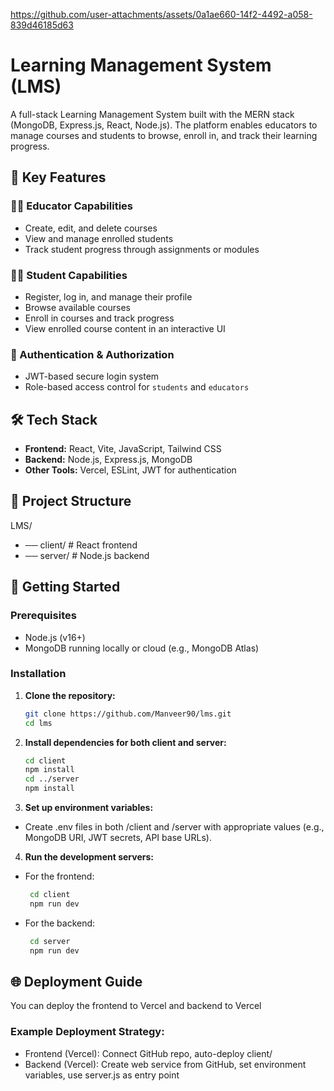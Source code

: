 


https://github.com/user-attachments/assets/0a1ae660-14f2-4492-a058-839d46185d63



# Learning Management System (LMS)

A full-stack Learning Management System built with the MERN stack (MongoDB, Express.js, React, Node.js). The platform enables educators to manage courses and students to browse, enroll in, and track their learning progress.

## 🌟 Key Features

### 👩‍🏫 Educator Capabilities
- Create, edit, and delete courses
- View and manage enrolled students
- Track student progress through assignments or modules

### 👨‍🎓 Student Capabilities
- Register, log in, and manage their profile
- Browse available courses
- Enroll in courses and track progress
- View enrolled course content in an interactive UI

### 🔐 Authentication & Authorization
- JWT-based secure login system
- Role-based access control for `students` and `educators`
  
## 🛠 Tech Stack

- **Frontend:** React, Vite, JavaScript, Tailwind CSS
- **Backend:** Node.js, Express.js, MongoDB
- **Other Tools:** Vercel, ESLint, JWT for authentication

## 📁 Project Structure

LMS/
- ── client/ # React frontend
- ── server/ # Node.js backend

  
## 🚀 Getting Started

### Prerequisites

- Node.js (v16+)
- MongoDB running locally or cloud (e.g., MongoDB Atlas)

### Installation

1. **Clone the repository:**

   ```bash
   git clone https://github.com/Manveer90/lms.git
   cd lms

2. **Install dependencies for both client and server:**   

    ```bash
    cd client
    npm install
    cd ../server
    npm install

3. **Set up environment variables:**

- Create .env files in both /client and /server with appropriate values (e.g., MongoDB URI, JWT secrets, API base URLs).

4. **Run the development servers:**

- For the frontend:
  
     ```bash
      cd client
      npm run dev
     
- For the backend:

     ```bash
      cd server
      npm run dev

## 🌐 Deployment Guide
You can deploy the frontend to Vercel and backend to Vercel

### Example Deployment Strategy:
- Frontend (Vercel): Connect GitHub repo, auto-deploy client/
- Backend (Vercel): Create web service from GitHub, set environment variables, use server.js as entry point




